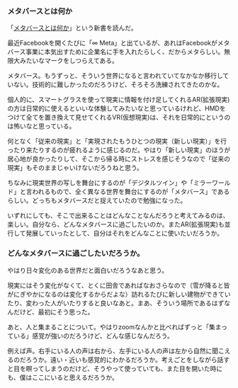 ### メタバースとは何か
「[メタバースとは何か](https://www.amazon.co.jp/dp/4334045847/)」という新書を読んだ。

最近Facebookを開くたびに「∞ Meta」と出ているが、あれはFacebookがメタバース事業に本気出すために企業名に手を入れたらしく、だからメタらしい。無限大みたいなマークをしつらえてある。

メタバース。もうずっと、そういう世界になると言われていてなかなか移行していない。技術的に難しかったのだろうけど、そろそろ洗練されてきたのかな。

個人的に、スマートグラスを使って現実に情報を付け足してくれるAR(拡張現実)の方は日常的に使えるといいな体験してみたいなと思っているけれど、HMDをつけて全てを置き換えて見せてくれるVR(仮想現実)は、それを日常的にというのは怖いなと思っている。　

何となく「従来の現実」と「実現されたもうひとつの現実（新しい現実）」を行ったり来たりするのが疲れるように感じるのだ。やはり「新しい現実」のほうが居心地が良かったりして、そこから帰る時にストレスを感じそうなので「従来の現実」もそのままじゃいけないだろうねと思う。

ちなみに現実世界の写しを舞台にするのが「デジタルツイン」や「ミラーワールド」と言われるもので、全く異なる世界を舞台にするのが「メタバース」であるらしい。どっちもメタバースだと捉えていたので勉強になった。

いずれにしても、そこで出来ることはどんなことなんだろうと考えてみるのは、楽しい。自分なら、どんなメタバースに過ごしたいのか。またAR(拡張現実)も並行して発展していったとして、自分はそれをどんなことに使いたいだろうか。

### どんなメタバースに過ごしたいだろうか。
やはり日々変化のある世界だと面白いだろうなあと思う。

現実にはそう変化がなくて、とくに田舎であればなおさらなので（雪が降ると皆がにぎやかになるのは変化するからだよな）訪れるたびに新しい建物ができていたり、変わった人がいたりすると良いなあと。まあ、そういう場所であるはずなんだけど、最初にそう思った。

あと、人と集まることについて。やはりzoomなんかと比べればずっと「集まっている」感覚が強いのだろうけど、どんな感じなんだろう。

例えば声。右手にいる人の声は右から、左手にいる人の声は左から自然に聞こえるのだろうか。遠い・近いも感覚的にわかるだろうか。考えごとをしながら話すと目を瞑ってしまうのだけど、そうやって使っていても、また目を開いた時にも、僕はここにいると思えるだろうか。
